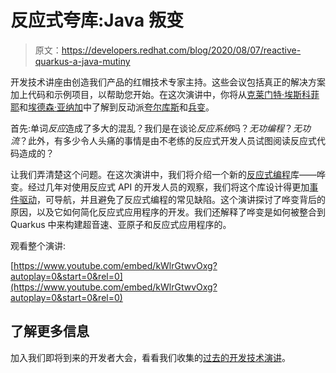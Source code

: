 # 反应式夸库:Java 叛变

> 原文：<https://developers.redhat.com/blog/2020/08/07/reactive-quarkus-a-java-mutiny>

开发技术讲座由创造我们产品的红帽技术专家主持。这些会议包括真正的解决方案加上代码和示例项目，以帮助您开始。在这次演讲中，你将从[克莱门特·埃斯科菲耶](https://developers.redhat.com/blog/author/cescoffier/)和[埃德森·亚纳加](https://developers.redhat.com/blog/author/yanaga/)中了解到反动派[夸尔库斯](https://developers.redhat.com/topics/quarkus/)和[兵变](https://developers.redhat.com/blog/2020/06/04/the-road-to-quarkus-ga-completing-the-first-supported-kubernetes-native-java-stack/)。

首先:单词*反应*造成了多大的混乱？我们是在谈论*反应系统*吗？*无功编程*？*无功流*？此外，有多少令人头痛的事情是由不老练的反应式开发人员试图阅读反应式代码造成的？

让我们弄清楚这个问题。在这次演讲中，我们将介绍一个新的[反应式编程](https://en.wikipedia.org/wiki/Reactive_programming)库——哗变。经过几年对使用反应式 API 的开发人员的观察，我们将这个库设计得更加[事件驱动](https://developers.redhat.com/topics/event-driven/)，可导航，并且避免了反应式编程的常见缺陷。这个演讲探讨了哗变背后的原因，以及它如何简化反应式应用程序的开发。我们还解释了哗变是如何被整合到 Quarkus 中来构建超音速、亚原子和反应式应用程序的。

观看整个演讲:

[https://www.youtube.com/embed/kWlrGtwvOxg?autoplay=0&start=0&rel=0](https://www.youtube.com/embed/kWlrGtwvOxg?autoplay=0&start=0&rel=0)

## 了解更多信息

加入我们即将到来的开发者大会，看看我们收集的[过去的开发技术演讲](https://developers.redhat.com/devnation/?page=0)。